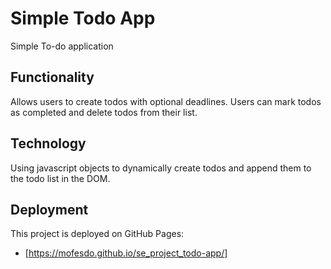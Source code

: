 # Simple Todo App

Simple To-do application

## Functionality

Allows users to create todos with optional deadlines. Users can mark todos as completed and delete todos from their list.

## Technology

Using javascript objects to dynamically create todos and append them to the todo list in the DOM.

## Deployment

This project is deployed on GitHub Pages:

- [https://mofesdo.github.io/se_project_todo-app/]
